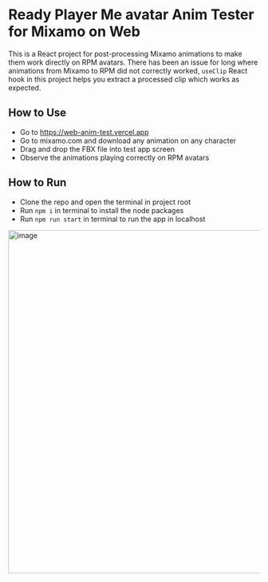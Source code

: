 # Ready Player Me avatar Anim Tester for Mixamo on Web

This is a React project for post-processing Mixamo animations to make them work directly on RPM avatars.
There has been an issue for long where animations from Mixamo to RPM did not correctly worked, `useClip` React hook in this project helps you extract a processed clip which works as expected.

## How to Use
- Go to https://web-anim-test.vercel.app
- Go to mixamo.com and download any animation on any character
- Drag and drop the FBX file into test app screen
- Observe the animations playing correctly on RPM avatars

## How to Run
- Clone the repo and open the terminal in project root
- Run `npm i` in terminal to install the node packages
- Run `npm run start` in terminal to run the app in localhost

<img width="688" alt="image" src="https://github.com/srcnalt/web-anim-test/assets/3163281/3998a83e-f7a8-4953-a962-b3cca055a69a">
